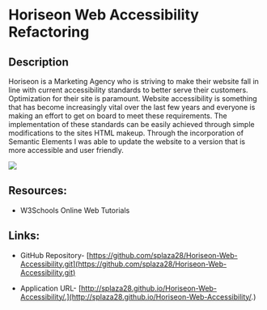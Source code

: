 # **Horiseon Web Accessibility Refactoring** #
 

## Description ##
Horiseon is a Marketing Agency who is striving to make their website fall in line with current accessibility standards to better serve their customers. Optimization for their site is paramount.
Website accessibility is something that has become increasingly vital over the last few years and everyone is making an effort to get on board to meet these requirements. The implementation of these
standards can be easily achieved through simple modifications to the sites HTML makeup. Through the incorporation of Semantic Elements I was able to update the website to a version that is more accessible and user friendly.


 ![](http://raw.githubusercontent.com/splaza28/RUT-JER-FSF-PT-02-2021-U-C/master/week-1/01-HTML-Git-CSS/02-Homework/Assets/01-html-css-git-homework-demo.png)



## Resources: ##



- W3Schools Online Web Tutorials

## Links: ##

- GitHub Repository-  [https://github.com/splaza28/Horiseon-Web-Accessibility.git](https://github.com/splaza28/Horiseon-Web-Accessibility.git)

- Application URL- [http://splaza28.github.io/Horiseon-Web-Accessibility/.](http://splaza28.github.io/Horiseon-Web-Accessibility/.)






 